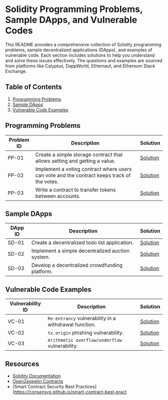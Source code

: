 # Solidity Programming Problems, Sample DApps, and Vulnerable Codes

This README provides a comprehensive collection of Solidity programming problems, sample decentralized applications (DApps), and examples of vulnerable code. Each section includes solutions to help you understand and solve these issues effectively. The questions and examples are sourced from platforms like Calyptus, DappWorld, Ethernaut, and Ethereum Stack Exchange.

## Table of Contents

1. [Programming Problems](#programming-problems)
2. [Sample DApps](#sample-dapps)
3. [Vulnerable Code Examples](#vulnerable-code-examples)

## Programming Problems

| Problem ID | Description | Solution |
|------------|-------------|----------|
| PP-01      | Create a simple storage contract that allows setting and getting a value. | [Solution](#simple-storage-contract) |
| PP-02      | Implement a voting contract where users can vote and the contract keeps track of the votes. | [Solution](#voting-contract) |
| PP-03      | Write a contract to transfer tokens between accounts. | [Solution](#token-transfer-contract) |


## Sample DApps

| DApp ID | Description | Solution |
|---------|-------------|----------|
| SD-01   | Create a decentralized todo list application. | [Solution](#todo-list-dapp) |
| SD-02   | Implement a simple decentralized auction system. | [Solution](#auction-dapp) |
| SD-03   | Develop a decentralized crowdfunding platform. | [Solution](#crowdfunding-dapp) |


## Vulnerable Code Examples

| Vulnerability ID | Description | Solution |
|------------------|-------------|----------|
| VC-01            | `Re-entrancy` vulnerability in a withdrawal function. | [Solution](#re-entrancy-vulnerability) |
| VC-02            | `tx.origin` phishing vulnerability. | [Solution](#tx-origin-phishing-vulnerability) |
| VC-03            | `Arithmetic overflow/underflow` vulnerability. | [Solution](#arithmetic-overflow-underflow) |


## Resources

- [Solidity Documentation](https://docs.soliditylang.org/)
- [OpenZeppelin Contracts](https://docs.openzeppelin.com/contracts/)
- [Smart Contract Security Best Practices](https://consensys.github.io/smart-contract-best-pract